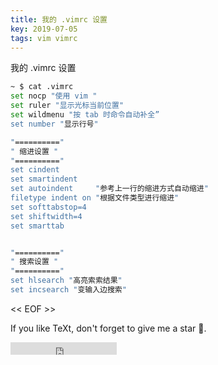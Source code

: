 ```yaml
---
title: 我的 .vimrc 设置
key: 2019-07-05
tags: vim vimrc
---
```


我的 .vimrc 设置

<!--more-->



```bash
~ $ cat .vimrc
set nocp "使用 vim "
set ruler "显示光标当前位置"
set wildmenu "按 tab 时命令自动补全”
set number "显示行号"

"=========="
" 缩进设置 "
"=========="
set cindent 
set smartindent
set autoindent     "参考上一行的缩进方式自动缩进"
filetype indent on "根据文件类型进行缩进"
set softtabstop=4
set shiftwidth=4
set smarttab


"=========="
" 搜索设置 "
"=========="
set hlsearch "高亮索索结果"
set incsearch "变输入边搜索"
```





<< EOF >>

If you like TeXt, don't forget to give me a star :star2:.

<iframe src="https://ghbtns.com/github-btn.html?user=kitian616&repo=jekyll-TeXt-theme&type=star&count=true" frameborder="0" scrolling="0" width="170px" height="20px"></iframe>
